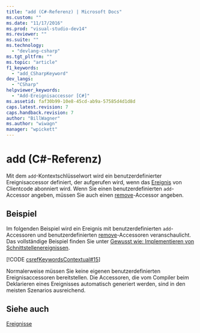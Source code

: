 ```yaml
---
title: "add (C#-Referenz) | Microsoft Docs"
ms.custom: ""
ms.date: "11/17/2016"
ms.prod: "visual-studio-dev14"
ms.reviewer: ""
ms.suite: ""
ms.technology: 
  - "devlang-csharp"
ms.tgt_pltfrm: ""
ms.topic: "article"
f1_keywords: 
  - "add_CSharpKeyword"
dev_langs: 
  - "CSharp"
helpviewer_keywords: 
  - "Add-Ereignisaccessor [C#]"
ms.assetid: faf30b99-10e8-45cd-ab9a-57585d4d1d8d
caps.latest.revision: 7
caps.handback.revision: 7
author: "BillWagner"
ms.author: "wiwagn"
manager: "wpickett"
---
```

# add (C#-Referenz)
Mit dem `add`\-Kontextschlüsselwort wird ein benutzerdefinierter Ereignisaccessor definiert, der aufgerufen wird, wenn das [Ereignis](../../../csharp/language-reference/keywords/event.md) von Clientcode abonniert wird.  Wenn Sie einen benutzerdefinierten `add`\-Accessor angeben, müssen Sie auch einen [remove](../../../csharp/language-reference/keywords/remove.md)\-Accessor angeben.  
  
## Beispiel  
 Im folgenden Beispiel wird ein Ereignis mit benutzerdefinierten `add`\-Accessoren und benutzerdefinierten [remove](../../../csharp/language-reference/keywords/remove.md)\-Accessoren veranschaulicht.  Das vollständige Beispiel finden Sie unter [Gewusst wie: Implementieren von Schnittstellenereignissen](../../../csharp/programming-guide/events/how-to-implement-interface-events.md).  
  
 [!CODE [csrefKeywordsContextual#15](../CodeSnippet/VS_Snippets_VBCSharp/csrefKeywordsContextual#15)]  
  
 Normalerweise müssen Sie keine eigenen benutzerdefinierten Ereignisaccessoren bereitstellen.  Die Accessoren, die vom Compiler beim Deklarieren eines Ereignisses automatisch generiert werden, sind in den meisten Szenarios ausreichend.  
  
## Siehe auch  
 [Ereignisse](../../../csharp/programming-guide/events/index.md)